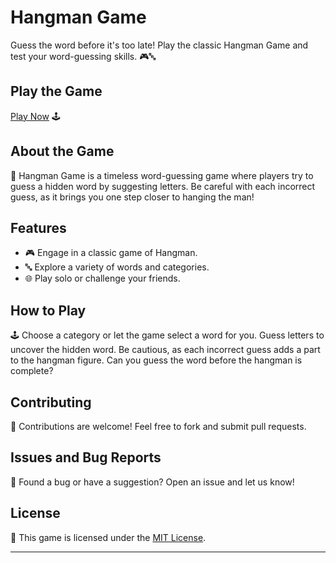 # Hangman Game

Guess the word before it's too late! Play the classic Hangman Game and test your word-guessing skills. 🎮🔤

## Play the Game

[Play Now](https://your-username.github.io/hangman-game/) 🕹️

## About the Game

📜 Hangman Game is a timeless word-guessing game where players try to guess a hidden word by suggesting letters. Be careful with each incorrect guess, as it brings you one step closer to hanging the man!

## Features

- 🎮 Engage in a classic game of Hangman.
- 🔤 Explore a variety of words and categories.
- 🌐 Play solo or challenge your friends.

## How to Play

🕹️ Choose a category or let the game select a word for you. Guess letters to uncover the hidden word. Be cautious, as each incorrect guess adds a part to the hangman figure. Can you guess the word before the hangman is complete?

## Contributing

🤝 Contributions are welcome! Feel free to fork and submit pull requests.

## Issues and Bug Reports

🐛 Found a bug or have a suggestion? Open an issue and let us know!

## License

📄 This game is licensed under the [MIT License](LICENSE).

---
